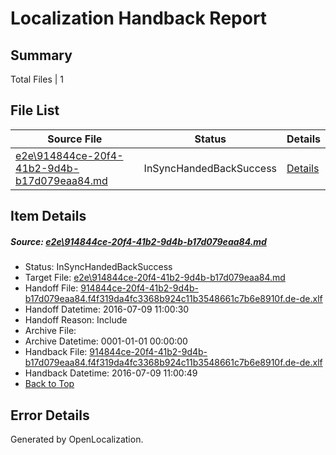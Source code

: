 # <a name='report-top'></a> Localization Handback Report

## Summary
 Total Files | 1

## File List
 Source File | Status | Details 
 ----------- | ------ | ------- 
 [e2e\914844ce-20f4-41b2-9d4b-b17d079eaa84.md](https://github.com/OpenLocalizationTestOrg/oltest/blob/0f2e1502a901f53c02e1477a6c23fdee777801bc/e2e/914844ce-20f4-41b2-9d4b-b17d079eaa84.md) | InSyncHandedBackSuccess | [Details](#c5a0c1610e2715134a4b6ecdc6ee815af5d216f01)

## Item Details
##### <a name='c5a0c1610e2715134a4b6ecdc6ee815af5d216f01'></a> Source: [e2e\914844ce-20f4-41b2-9d4b-b17d079eaa84.md](https://github.com/OpenLocalizationTestOrg/oltest/blob/0f2e1502a901f53c02e1477a6c23fdee777801bc/e2e/914844ce-20f4-41b2-9d4b-b17d079eaa84.md)
* Status: InSyncHandedBackSuccess
* Target File: [e2e\914844ce-20f4-41b2-9d4b-b17d079eaa84.md](https://github.com/OpenLocalizationTestOrg/oltest-dede-fly/blob/10da3a81d747b11a3468d80db82cea146b27d3bb/e2e/914844ce-20f4-41b2-9d4b-b17d079eaa84.md)
* Handoff File: [914844ce-20f4-41b2-9d4b-b17d079eaa84.f4f319da4fc3368b924c11b3548661c7b6e8910f.de-de.xlf](https://github.com/OpenLocalizationTestOrg/olhandoff-e2e/blob/c84c1f38c390f402f96abc21bca146ae3eb0532d/ol-handoff/OpenLocalizationTestOrg/oltest-dede-fly/ci/ht/914844ce-20f4-41b2-9d4b-b17d079eaa84.f4f319da4fc3368b924c11b3548661c7b6e8910f.de-de.xlf)
* Handoff Datetime: 2016-07-09 11:00:30
* Handoff Reason: Include
* Archive File: 
* Archive Datetime: 0001-01-01 00:00:00
* Handback File: [914844ce-20f4-41b2-9d4b-b17d079eaa84.f4f319da4fc3368b924c11b3548661c7b6e8910f.de-de.xlf](https://github.com/OpenLocalizationTestOrg/olhandback-e2e/blob/123232563e2aa270f82bb2862244e8164f260b14/ol-handback/OpenLocalizationTestOrg/oltest-dede-fly/ci/ht/914844ce-20f4-41b2-9d4b-b17d079eaa84.f4f319da4fc3368b924c11b3548661c7b6e8910f.de-de.xlf)
* Handback Datetime: 2016-07-09 11:00:49
* [Back to Top](#report-top)


## Error Details

Generated by OpenLocalization.
